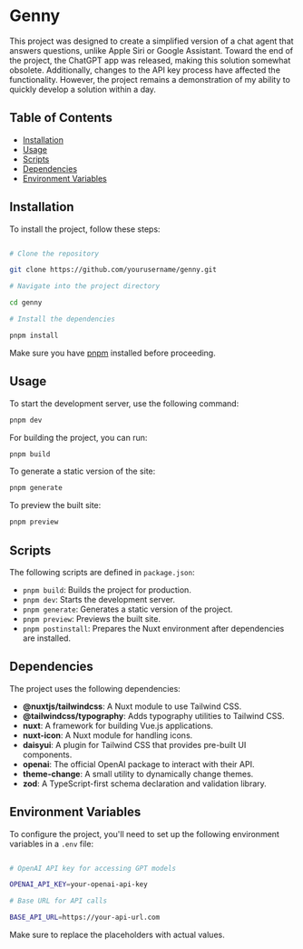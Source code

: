 # Genny

This project was designed to create a simplified version of a chat agent that answers questions, unlike Apple Siri or Google Assistant. Toward the end of the project, the ChatGPT app was released, making this solution somewhat obsolete. Additionally, changes to the API key process have affected the functionality. However, the project remains a demonstration of my ability to quickly develop a solution within a day.

## Table of Contents

- [Installation](#installation)
- [Usage](#usage)
- [Scripts](#scripts)
- [Dependencies](#dependencies)
- [Environment Variables](#environment-variables)

## Installation

To install the project, follow these steps:

```bash

# Clone the repository

git clone https://github.com/yourusername/genny.git

# Navigate into the project directory

cd genny

# Install the dependencies

pnpm install
```

Make sure you have [pnpm](https://pnpm.io/) installed before proceeding.

## Usage

To start the development server, use the following command:

```bash
pnpm dev
```

For building the project, you can run:

```bash
pnpm build
```

To generate a static version of the site:

```bash
pnpm generate
```

To preview the built site:

```bash
pnpm preview
```

## Scripts

The following scripts are defined in `package.json`:

- `pnpm build`: Builds the project for production.
- `pnpm dev`: Starts the development server.
- `pnpm generate`: Generates a static version of the project.
- `pnpm preview`: Previews the built site.
- `pnpm postinstall`: Prepares the Nuxt environment after dependencies are installed.

## Dependencies

The project uses the following dependencies:

- **@nuxtjs/tailwindcss**: A Nuxt module to use Tailwind CSS.
- **@tailwindcss/typography**: Adds typography utilities to Tailwind CSS.
- **nuxt**: A framework for building Vue.js applications.
- **nuxt-icon**: A Nuxt module for handling icons.
- **daisyui**: A plugin for Tailwind CSS that provides pre-built UI components.
- **openai**: The official OpenAI package to interact with their API.
- **theme-change**: A small utility to dynamically change themes.
- **zod**: A TypeScript-first schema declaration and validation library.

## Environment Variables

To configure the project, you'll need to set up the following environment variables in a `.env` file:

```bash

# OpenAI API key for accessing GPT models

OPENAI_API_KEY=your-openai-api-key

# Base URL for API calls

BASE_API_URL=https://your-api-url.com
```

Make sure to replace the placeholders with actual values.
